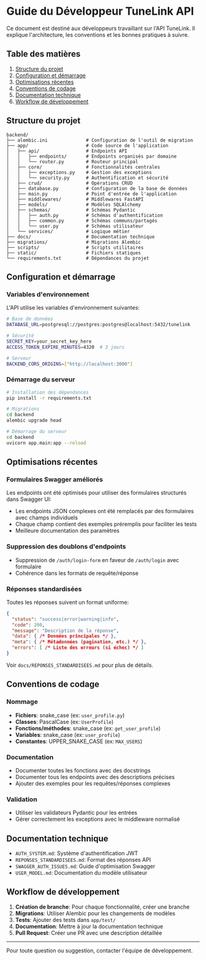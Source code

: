 # Guide du Développeur TuneLink API

Ce document est destiné aux développeurs travaillant sur l'API TuneLink. Il explique l'architecture, les conventions et les bonnes pratiques à suivre.

## Table des matières

1. [Structure du projet](#structure-du-projet)
2. [Configuration et démarrage](#configuration-et-démarrage)
3. [Optimisations récentes](#optimisations-récentes)
4. [Conventions de codage](#conventions-de-codage)
5. [Documentation technique](#documentation-technique)
6. [Workflow de développement](#workflow-de-développement)

## Structure du projet

```
backend/
├── alembic.ini              # Configuration de l'outil de migration
├── app/                     # Code source de l'application
│   ├── api/                 # Endpoints API
│   │   ├── endpoints/       # Endpoints organisés par domaine
│   │   └── router.py        # Routeur principal
│   ├── core/                # Fonctionnalités centrales
│   │   ├── exceptions.py    # Gestion des exceptions
│   │   └── security.py      # Authentification et sécurité
│   ├── crud/                # Opérations CRUD
│   ├── database.py          # Configuration de la base de données
│   ├── main.py              # Point d'entrée de l'application
│   ├── middlewares/         # Middlewares FastAPI
│   ├── models/              # Modèles SQLAlchemy
│   ├── schemas/             # Schémas Pydantic
│   │   ├── auth.py          # Schémas d'authentification
│   │   ├── common.py        # Schémas communs/partagés
│   │   └── user.py          # Schémas utilisateur
│   └── services/            # Logique métier
├── docs/                    # Documentation technique
├── migrations/              # Migrations Alembic
├── scripts/                 # Scripts utilitaires
├── static/                  # Fichiers statiques
└── requirements.txt         # Dépendances du projet
```

## Configuration et démarrage

### Variables d'environnement

L'API utilise les variables d'environnement suivantes:

```sh
# Base de données
DATABASE_URL=postgresql://postgres:postgres@localhost:5432/tunelink

# Sécurité
SECRET_KEY=your_secret_key_here
ACCESS_TOKEN_EXPIRE_MINUTES=4320  # 3 jours

# Serveur
BACKEND_CORS_ORIGINS=["http://localhost:3000"]
```

### Démarrage du serveur

```sh
# Installation des dépendances
pip install -r requirements.txt

# Migrations
cd backend
alembic upgrade head

# Démarrage du serveur
cd backend
uvicorn app.main:app --reload
```

## Optimisations récentes

### Formulaires Swagger améliorés

Les endpoints ont été optimisés pour utiliser des formulaires structurés dans Swagger UI:

- Les endpoints JSON complexes ont été remplacés par des formulaires avec champs individuels
- Chaque champ contient des exemples préremplis pour faciliter les tests
- Meilleure documentation des paramètres

### Suppression des doublons d'endpoints

- Suppression de `/auth/login-form` en faveur de `/auth/login` avec formulaire
- Cohérence dans les formats de requête/réponse

### Réponses standardisées

Toutes les réponses suivent un format uniforme:

```json
{
  "status": "success|error|warning|info",
  "code": 200,
  "message": "Description de la réponse",
  "data": { /* Données principales */ },
  "meta": { /* Métadonnées (pagination, etc.) */ },
  "errors": [ /* Liste des erreurs (si échec) */ ]
}
```

Voir `docs/REPONSES_STANDARDISEES.md` pour plus de détails.

## Conventions de codage

### Nommage

- **Fichiers**: snake_case (ex: `user_profile.py`)
- **Classes**: PascalCase (ex: `UserProfile`)
- **Fonctions/méthodes**: snake_case (ex: `get_user_profile`)
- **Variables**: snake_case (ex: `user_profile`)
- **Constantes**: UPPER_SNAKE_CASE (ex: `MAX_USERS`)

### Documentation

- Documenter toutes les fonctions avec des docstrings
- Documenter tous les endpoints avec des descriptions précises
- Ajouter des exemples pour les requêtes/réponses complexes

### Validation

- Utiliser les validateurs Pydantic pour les entrées
- Gérer correctement les exceptions avec le middleware normalisé

## Documentation technique

- `AUTH_SYSTEM.md`: Système d'authentification JWT
- `REPONSES_STANDARDISEES.md`: Format des réponses API
- `SWAGGER_AUTH_ISSUES.md`: Guide d'optimisation Swagger
- `USER_MODEL.md`: Documentation du modèle utilisateur

## Workflow de développement

1. **Création de branche**: Pour chaque fonctionnalité, créer une branche
2. **Migrations**: Utiliser Alembic pour les changements de modèles
3. **Tests**: Ajouter des tests dans `app/test/`
4. **Documentation**: Mettre à jour la documentation technique
5. **Pull Request**: Créer une PR avec une description détaillée

---

Pour toute question ou suggestion, contacter l'équipe de développement.